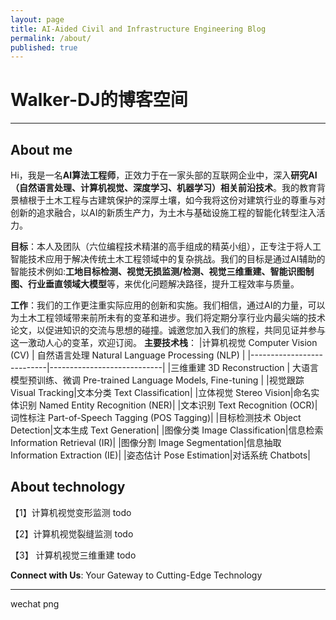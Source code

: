 ```yaml
---
layout: page
title: AI-Aided Civil and Infrastructure Engineering Blog
permalink: /about/
published: true
---
```

# Walker-DJ的博客空间
* * *
## About me 
Hi，我是一名**AI算法工程师**，正效力于在一家头部的互联网企业中，深入**研究AI（自然语言处理、计算机视觉、深度学习、机器学习）相关前沿技术**。我的教育背景植根于土木工程与古建筑保护的深厚土壤，如今我将这份对建筑行业的尊重与对创新的追求融合，以AI的新质生产力，为土木与基础设施工程的智能化转型注入活力。

**目标**：本人及团队（六位编程技术精湛的高手组成的精英小组），正专注于将人工智能技术应用于解决传统土木工程领域中的复杂挑战。我们的目标是通过AI辅助的智能技术例如:**工地目标检测、视觉无损监测/检测、视觉三维重建、智能识图制图、行业垂直领域大模型**等，来优化问题解决路径，提升工程效率与质量。

**工作**：我们的工作更注重实际应用的创新和实施。我们相信，通过AI的力量，可以为土木工程领域带来前所未有的变革和进步。我们将定期分享行业内最尖端的技术论文，以促进知识的交流与思想的碰撞。诚邀您加入我们的旅程，共同见证并参与这一激动人心的变革，欢迎订阅。
**主要技术栈**：
|计算机视觉 Computer Vision (CV) | 自然语言处理 Natural Language Processing (NLP) |
|---------------------------|----------------------------|
|三维重建 3D Reconstruction | 大语言模型预训练、微调 Pre-trained Language Models, Fine-tuning |
|视觉跟踪 Visual Tracking|文本分类 Text Classification|
|立体视觉 Stereo Vision|命名实体识别 Named Entity Recognition (NER)|
|文本识别 Text Recognition (OCR)|词性标注 Part-of-Speech Tagging (POS Tagging)|
|目标检测技术 Object Detection|文本生成 Text Generation|
|图像分类 Image Classification|信息检索 Information Retrieval (IR)|
|图像分割 Image Segmentation|信息抽取 Information Extraction (IE)|
|姿态估计 Pose Estimation|对话系统 Chatbots|


## About technology

【1】计算机视觉变形监测
 todo
 
【2】计算机视觉裂缝监测
todo

【3】 计算机视觉三维重建
todo





**Connect with Us**: Your Gateway to Cutting-Edge Technology 
* * *
wechat png
